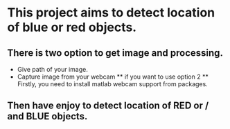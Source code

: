 # This project aims to detect location of blue or red objects.

## There is two option to get image and processing.
* Give path of your image.
* Capture image from your webcam
**	if you want to use option 2
**	Firstly, you need to install matlab webcam support from packages.

## Then have enjoy to detect location of RED or / and BLUE objects.

	
